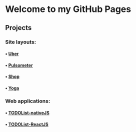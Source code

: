 # Welcome to my GitHub Pages
## Projects
### Site layouts:
#### • [Uber](https://artem-bohush.github.io/uber/)
#### • [Pulsometer](https://artem-bohush.github.io/puls/)
#### • [Shop](https://artem-bohush.github.io/shop/)
#### • [Yoga](https://artem-bohush.github.io/yoga/)
### Web applications:
#### • [TODOList-nativeJS](https://artem-bohush.github.io/toDoList/)
#### • [TODOList-ReactJS](https://artem-bohush.github.io/todoList-ReactJS/)
